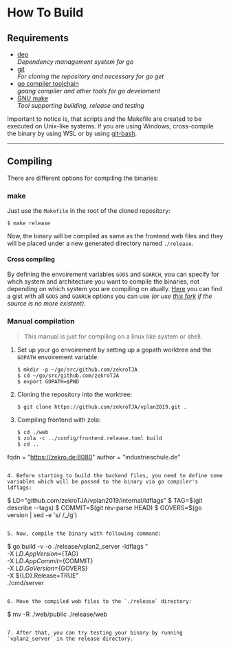# How To Build

## Requirements

- [dep](https://github.com/golang/dep)  
  *Dependency management system for go*
- [git](https://git-scm.com/book/en/v2/Getting-Started-Installing-Git)  
  *For cloning the repository and necessary for go get*
- [go compiler toolchain](https://golang.org/doc/install)  
  *goang compiler and other tools for go develoment*
- [GNU make](https://www.gnu.org/software/make/)  
  *Tool supporting building, release and testing*

Important to notice is, that scripts and the Makefile are created to be executed on Unix-like systems. If you are using Windows, cross-compile the binary by using WSL or by using [git-bash](https://gitforwindows.org/).

---

## Compiling

There are different options for compiling the binaries:

### make

Just use the `Makefile` in the root of the cloned repository:
```
$ make release
```

Now, the binary will be compiled as same as the frontend web files and they will be placed under a new generated directory named `./release`.

#### Cross compiling

By defining the envoirement variables `GOOS` and `GOARCH`, you can specify for whch system and architecture you want to compile the binaries, not depending on which system you are compiling on atually. [Here](https://gist.github.com/asukakenji/f15ba7e588ac42795f421b48b8aede63) you can find a gist with all `GOOS` and `GOARCH` options you can use *(or use [this fork](https://gist.github.com/zekroTJA/4fa6c30606d9e702ccc3b84433dbf131) if the source is no more existent)*.

### Manual compilation

> This manual is just for compiling on a linux like system or shell.

1. Set up your go envoirement by setting up a gopath worktree and the `GOPATH` envoirement variable:  
   ```
   $ mkdir -p ~/go/src/github.com/zekroTJA
   $ cd ~/go/src/github.com/zekroTJA
   $ export GOPATH=$PWD
   ```

2. Cloning the repository into the worktree:  
   ```
   $ git clone https://github.com/zekroTJA/vplan2019.git .
   ```

3. Compiling frontend with zola:  
   ```
   $ cd ./web
   $ zola -c ../config/frontend.release.toml build
   $ cd ..

fqdn = "https://zekro.de:8080"
author = "industrieschule.de"
   ```

4. Before starting to build the backend files, you need to define some variables which will be passed to the binary via go compiler's ldflags:  
   ```
   $ LD="github.com/zekroTJA/vplan2019/internal/ldflags"
   $ TAG=$(git describe --tags)
   $ COMMIT=$(git rev-parse HEAD)
   $ GOVERS=$(go version | sed -e 's/ /_/g')
   ```

5. Now, compile the binary with following command:  
   ```
   $ go build -v -o ./release/vplan2_server -ldflags "\
       -X ${LD}.AppVersion=${TAG} \
       -X ${LD}.AppCommit=${COMMIT} \
       -X ${LD}.GoVersion=${GOVERS} \
       -X ${LD}.Release=TRUE" \
       ./cmd/server
   ```

6. Move the compiled web files to the `./release` directory:  
   ```
   $ mv -R ./web/public ./release/web
   ```

7. After that, you can try testing your binary by running `vplan2_server` in the release directory.